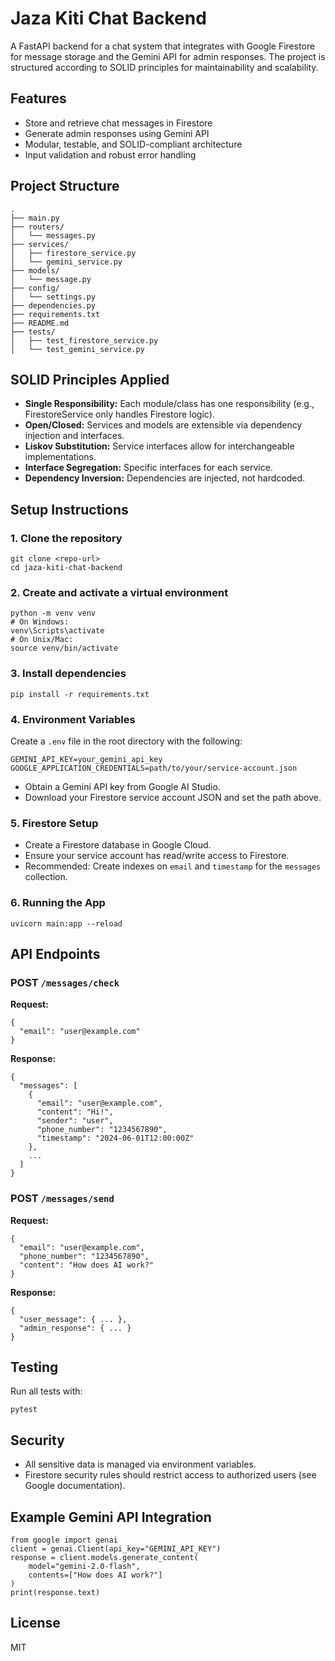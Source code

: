 # Jaza Kiti Chat Backend

A FastAPI backend for a chat system that integrates with Google Firestore for message storage and the Gemini API for admin responses. The project is structured according to SOLID principles for maintainability and scalability.

## Features
- Store and retrieve chat messages in Firestore
- Generate admin responses using Gemini API
- Modular, testable, and SOLID-compliant architecture
- Input validation and robust error handling

## Project Structure
```
.
├── main.py
├── routers/
│   └── messages.py
├── services/
│   ├── firestore_service.py
│   └── gemini_service.py
├── models/
│   └── message.py
├── config/
│   └── settings.py
├── dependencies.py
├── requirements.txt
├── README.md
├── tests/
│   ├── test_firestore_service.py
│   └── test_gemini_service.py
```

## SOLID Principles Applied
- **Single Responsibility:** Each module/class has one responsibility (e.g., FirestoreService only handles Firestore logic).
- **Open/Closed:** Services and models are extensible via dependency injection and interfaces.
- **Liskov Substitution:** Service interfaces allow for interchangeable implementations.
- **Interface Segregation:** Specific interfaces for each service.
- **Dependency Inversion:** Dependencies are injected, not hardcoded.

## Setup Instructions

### 1. Clone the repository
```
git clone <repo-url>
cd jaza-kiti-chat-backend
```

### 2. Create and activate a virtual environment
```
python -m venv venv
# On Windows:
venv\Scripts\activate
# On Unix/Mac:
source venv/bin/activate
```

### 3. Install dependencies
```
pip install -r requirements.txt
```

### 4. Environment Variables
Create a `.env` file in the root directory with the following:
```
GEMINI_API_KEY=your_gemini_api_key
GOOGLE_APPLICATION_CREDENTIALS=path/to/your/service-account.json
```
- Obtain a Gemini API key from Google AI Studio.
- Download your Firestore service account JSON and set the path above.

### 5. Firestore Setup
- Create a Firestore database in Google Cloud.
- Ensure your service account has read/write access to Firestore.
- Recommended: Create indexes on `email` and `timestamp` for the `messages` collection.

### 6. Running the App
```
uvicorn main:app --reload
```

## API Endpoints

### POST `/messages/check`
**Request:**
```
{
  "email": "user@example.com"
}
```
**Response:**
```
{
  "messages": [
    {
      "email": "user@example.com",
      "content": "Hi!",
      "sender": "user",
      "phone_number": "1234567890",
      "timestamp": "2024-06-01T12:00:00Z"
    },
    ...
  ]
}
```

### POST `/messages/send`
**Request:**
```
{
  "email": "user@example.com",
  "phone_number": "1234567890",
  "content": "How does AI work?"
}
```
**Response:**
```
{
  "user_message": { ... },
  "admin_response": { ... }
}
```

## Testing
Run all tests with:
```
pytest
```

## Security
- All sensitive data is managed via environment variables.
- Firestore security rules should restrict access to authorized users (see Google documentation).

## Example Gemini API Integration
```
from google import genai
client = genai.Client(api_key="GEMINI_API_KEY")
response = client.models.generate_content(
    model="gemini-2.0-flash",
    contents=["How does AI work?"]
)
print(response.text)
```

## License
MIT 